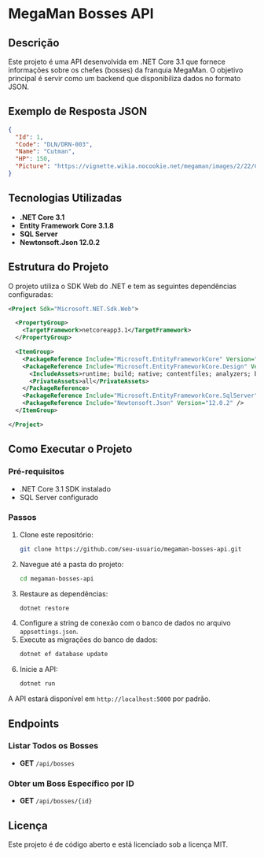 # MegaMan Bosses API

## Descrição
Este projeto é uma API desenvolvida em .NET Core 3.1 que fornece informações sobre os chefes (bosses) da franquia MegaMan. O objetivo principal é servir como um backend que disponibiliza dados no formato JSON.

## Exemplo de Resposta JSON
```json
{
  "Id": 1,
  "Code": "DLN/DRN-003",
  "Name": "Cutman",
  "HP": 150,
  "Picture": "https://vignette.wikia.nocookie.net/megaman/images/2/22/Cutman.png"
}
```

## Tecnologias Utilizadas
- **.NET Core 3.1**
- **Entity Framework Core 3.1.8**
- **SQL Server**
- **Newtonsoft.Json 12.0.2**

## Estrutura do Projeto
O projeto utiliza o SDK Web do .NET e tem as seguintes dependências configuradas:
```xml
<Project Sdk="Microsoft.NET.Sdk.Web">

  <PropertyGroup>
    <TargetFramework>netcoreapp3.1</TargetFramework>
  </PropertyGroup>

  <ItemGroup>
    <PackageReference Include="Microsoft.EntityFrameworkCore" Version="3.1.8" />
    <PackageReference Include="Microsoft.EntityFrameworkCore.Design" Version="3.1.8">
      <IncludeAssets>runtime; build; native; contentfiles; analyzers; buildtransitive</IncludeAssets>
      <PrivateAssets>all</PrivateAssets>
    </PackageReference>
    <PackageReference Include="Microsoft.EntityFrameworkCore.SqlServer" Version="3.1.8" />
    <PackageReference Include="Newtonsoft.Json" Version="12.0.2" />
  </ItemGroup>

</Project>
```

## Como Executar o Projeto
### Pré-requisitos
- .NET Core 3.1 SDK instalado
- SQL Server configurado

### Passos
1. Clone este repositório:
   ```sh
   git clone https://github.com/seu-usuario/megaman-bosses-api.git
   ```
2. Navegue até a pasta do projeto:
   ```sh
   cd megaman-bosses-api
   ```
3. Restaure as dependências:
   ```sh
   dotnet restore
   ```
4. Configure a string de conexão com o banco de dados no arquivo `appsettings.json`.
5. Execute as migrações do banco de dados:
   ```sh
   dotnet ef database update
   ```
6. Inicie a API:
   ```sh
   dotnet run
   ```

A API estará disponível em `http://localhost:5000` por padrão.

## Endpoints
### Listar Todos os Bosses
- **GET** `/api/bosses`

### Obter um Boss Específico por ID
- **GET** `/api/bosses/{id}`

## Licença
Este projeto é de código aberto e está licenciado sob a licença MIT.
